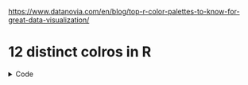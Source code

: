 https://www.datanovia.com/en/blog/top-r-color-palettes-to-know-for-great-data-visualization/<br/>

# 12 distinct colros in R
<details>
<summary>Code</summary>
'''R
my_colors <- c("steelblue2","blue3","seagreen3","green4","dimgray","coral4","pink2","gold","darkorange2","deeppink","purple","red1")
plot(1:12, col=my_colors, pch=19, cex=4)
'''

